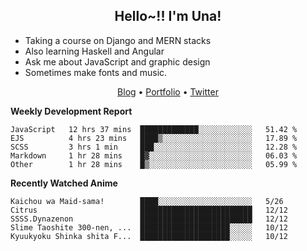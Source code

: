 <h2 align="center">
  Hello~!! I'm Una!
</h2>

- Taking a course on Django and MERN stacks
- Also learning Haskell and Angular
- Ask me about JavaScript and graphic design
- Sometimes make fonts and music.

<p align="center">
  <a href="https://anarchy.website/">Blog</a> &bull;
  <a href="https://una-ada.github.io/">Portfolio</a> &bull;
  <a href="https://twitter.com/unaxiii">Twitter</a>
</p>

**Weekly Development Report**

<!--START_SECTION:waka-->
```text
JavaScript   12 hrs 37 mins  █████████████░░░░░░░░░░░░   51.42 % 
EJS          4 hrs 23 mins   ████▒░░░░░░░░░░░░░░░░░░░░   17.89 % 
SCSS         3 hrs 1 min     ███░░░░░░░░░░░░░░░░░░░░░░   12.28 % 
Markdown     1 hr 28 mins    █▓░░░░░░░░░░░░░░░░░░░░░░░   06.03 % 
Other        1 hr 28 mins    █▒░░░░░░░░░░░░░░░░░░░░░░░   05.99 % 
```
<!--END_SECTION:waka-->

**Recently Watched Anime**

<!-- RECENT-ANIME:START -->

    Kaichou wa Maid-sama!        ████░░░░░░░░░░░░░░░░░░░░░   5/26
    Citrus                       █████████████████████████   12/12
    SSSS.Dynazenon               █████████████████████████   12/12
    Slime Taoshite 300-nen, ...  ████████████████████░░░░░   10/12
    Kyuukyoku Shinka shita F...  ████████████████████░░░░░   10/12
<!-- RECENT-ANIME:END -->
